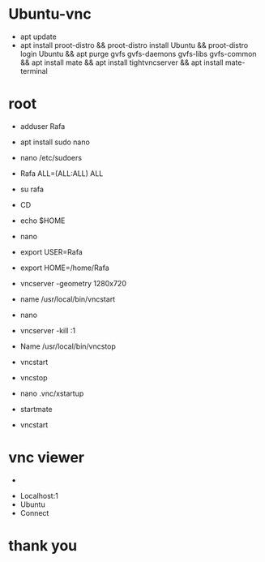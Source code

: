 # Ubuntu-vnc

- apt update
- apt install proot-distro && proot-distro install Ubuntu && proot-distro login Ubuntu && apt purge gvfs gvfs-daemons gvfs-libs gvfs-common && apt install mate && apt install tightvncserver && apt install mate-terminal
# root
- adduser Rafa
- apt install sudo nano
- nano /etc/sudoers
- Rafa ALL=(ALL:ALL) ALL
- su rafa
- CD
- echo $HOME
- nano
- export USER=Rafa
- export HOME=/home/Rafa

- vncserver -geometry 1280x720
- name /usr/local/bin/vncstart
- nano 
- vncserver -kill :1
- Name /usr/local/bin/vncstop
- vncstart
- vncstop
- nano .vnc/xstartup
- startmate
- vncstart
# vnc viewer
+
- Localhost:1
- Ubuntu
- Connect
 # thank you
